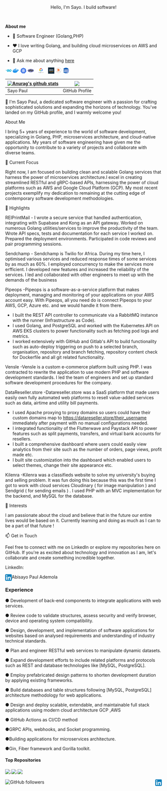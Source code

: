 <!--START_SECTION:badges-->
<!--END_SECTION:badges-->
<p align="center">
Hello, I'm Sayo. I build software!
</p>
<br />

**About me**

- 💼 Software Engineer (Golang,PHP)

- ❤️ I love writing Golang, and building cloud microservices on AWS and GCP

- 💬 Ask me about anything [here](https://github.com/sayopaul/sayopaul/issues)
<p float="left">
<code><img height="20" alt="golang" src="https://github.com/sayopaul/sayopaul/blob/main/assets/go.png"></code>
<code><img height="20" alt="docker" src="https://github.com/sayopaul/sayopaul/blob/main/assets/docker.png"></code>    
<code><img height="20" alt="kue" src="https://github.com/sayopaul/sayopaul/blob/main/assets/kube.png"></code> 
<code><img height="20" alt="php" src="https://github.com/sayopaul/sayopaul/blob/main/assets/php.png"></code>
<code><img height="20" alt="gcp" src="https://github.com/sayopaul/sayopaul/blob/main/assets/gcp.png"></code>
<code><img height="20" alt="aws" src="https://github.com/sayopaul/sayopaul/blob/main/assets/aws.png"></code>
<code><img height="20" alt="rabbitmq" src="https://github.com/sayopaul/sayopaul/blob/main/assets/rabbit.png"></code>    
<code><img height="20" alt="postgres" src="https://github.com/sayopaul/sayopaul/blob/main/assets/pg.png"></code>    
</p>
   

| <a href="https://github.com/anuraghazra/github-readme-stats"><img align="center" src="https://github-readme-stats.vercel.app/api?username=sayopaul&show_icons=true&include_all_commits=true&theme=buefy&hide_border=true" alt="Anurag's github stats" /></a> | <a href="https://github.com/anuraghazra/github-readme-stats"><img align="center" src="https://github-readme-stats.vercel.app/api/top-langs/?username=sayopaul&layout=compact&theme=buefy&hide_border=true" /></a> |
| ------------- | ------------- |
Sayo Paul | GitHub Profile
👋 I'm Sayo Paul, a dedicated software engineer with a passion for crafting sophisticated solutions and expanding the horizons of technology. You've landed on my GitHub profile, and I warmly welcome you!

About Me

I bring 5+ years of experience to the world of software development, specializing in Golang, PHP, microservices architecture, and cloud-native applications. My years of software engineering have given me the opportunity to contribute to a variety of projects and collaborate with diverse teams.

🔭 Current Focus

Right now, I am focused on building clean and scalable Golang services that harness the power of microservices architecture.I excel in creating streamlined RESTful and gRPC-based APIs, harnessing the power of cloud platforms such as AWS and Google Cloud Platform (GCP). My most recent projects exemplify my dedication to remaining at the cutting edge of contemporary software development methodologies.

🌟 Highlights

REIPrintMail - I wrote a secure service that handled authentication, integrating with Supabase and Kong as an API gateway.
Worked on numerous Golang utilities/services to improve the productivity of the team.
Wrote API specs, tests and documentation for each service I worked on.
Prepared the deployment environments.
Participated in code reviews and pair programming sessions.

Sendchamp - Sendchamp is Twilio for Africa. During my time here,
I optimised various services and reduced response times of some services by as much as 60%. I employed concurrency to make the services more erfficient. I developed new features and increased the reliability of the services. I led and collaborated with other engineers to meet up with the demands of the business

Pipeops -Pipeops is a software-as-a-service platform that makes deployment, managing
and monitoring of your applications on your AWS account easy. With Pipeops,
all you need do is connect Pipeops to your AWS, GCP, Azure etc. and we
would handle it from there.
* I built the REST API controller to communicate via a RabbitMQ instance with
the
runner (Infrastructure as Code).
* I used Golang, and PostgreSQL and worked with the Kubernetes API on
AWS
EKS clusters to power functionality such as fetching pod logs and metrics.
* I worked extensively with GitHub and Gitlab's API to build functionality
such as auto-deploy triggering on push to a selected branch, organisation,
repository and branch fetching, repository content check for Dockerfile and all
git related functionality.


Vensle -Vensle is a custom e-commerce platform built using PHP. I was contracted
to rewrite the application to use modern PHP and software development
standards. I led the team of engineers and set up standard software
development procedures for the company.


DataReseller.store -Datareseller.store was a SaaS platform that made users easily own fully
automated web platforms
to resell value-added services such as data, airtime and utility bill payments.
* I used Apache proxying to proxy domains so users could have their custom
domains
map to https://datareseller.store/their_username immediately after payment
with no
manual configurations needed.
* I integrated functionality of the Flutterwave and Paystack API to power
features such as split payments, transfers, and virtual bank accounts for
resellers.
* I built a comprehensive dashboard where users could easily view analytics
from their site such as the number of orders, page views, profit made etc.
* I built site customization into the dashboard which enabled users to select
themes,
change their site appearance etc.


Kilenra -Kilenra was a classifieds website to solve my university's buying and selling
problem.
It was fun doing this because this was the first time I got to work with cloud
services Cloudinary ( for image manipulation ) and Sendgrid ( for sending
emails ) . I used PHP with an MVC implementation for the backend, and
MySQL for the database.


🚀 Interests

I am passionate about the cloud and believe that in the future our entire lives would be based on it.
Currently learning and doing as much as I can to be a part of that future !

📫 Get in Touch

Feel free to connect with me on LinkedIn or explore my repositories here on GitHub. If you're as excited about technology and innovation as I am, let's collaborate and create something incredible together.

LinkedIn: 

Abisayo Paul Ademola <a href="https://www.linkedin.com/in/ademola-abisayo-paul/">
  <img align="left" alt="Sayo Paul | Linkedin" width="21px" src="https://github.com/sayopaul/sayopaul/blob/main/assets/LinkedIn_icon.svg.png" />
</a>

### Experience 
<p>● Development of back-end components to integrate applications with web services.</p>
<p>● Review code to validate structures, assess security and verify browser, device and operating system compatibility.</p>
<p>● Design, development, and implementation of software applications for websites based on analysed requirements and understanding of industry technical standards.</p>
<p>● Plan and engineer RESTful web services to manipulate dynamic datasets.</p>
<p>● Expand development efforts to include related platforms and protocols such as REST and database technologies like [MySQL, PostgreSQL].</p>
<p>● Employ prefabricated design patterns to shorten development duration by applying existing frameworks.</p>
<p>● Build databases and table structures following [MySQL, PostgreSQL] architecture methodology for web applications.</p>
<p>● Design and deploy scalable, extendable, and maintainable full stack applications using modern cloud architecture GCP ,AWS</p>
<p>● GitHub Actions as CI/CD method</p>
<p>●GRPC APIs, webhooks, and Socket programming.</p>
<p>●Building applications for microservices architecture.</p>
<p>●Gin, Fiber framework and Gorilla toolkit.</p>

#### Top Repositories


<a href="https://github.com/sayopaul/paginationclass">
  <img align="center" src="https://github-readme-stats.vercel.app/api/pin/?username=sayopaul&repo=paginationclass&theme=buefy" />
</a>
<a href="https://github.com/fuadop/sendchamp">
  <img align="center" src="https://github-readme-stats.vercel.app/api/pin/?username=fuadop&repo=sendchamp" />
</a>
<a href="https://github.com/unicodeveloper/laravel-paystack">
  <img align="center" src="https://github-readme-stats.vercel.app/api/pin/?username=unicodeveloper&repo=laravel-paystack&theme=buefy" />
</a>

<br />
<br />
<img alt="GitHub followers" src="https://img.shields.io/github/followers/sayopaul">
<a href="https://www.linkedin.com/in/ademola-abisayo-paul/">
  <img align="right" alt="Sayo Paul | Linkedin" width="21px" src="https://github.com/sayopaul/sayopaul/blob/main/assets/LinkedIn_icon.svg.png" />
</a>
